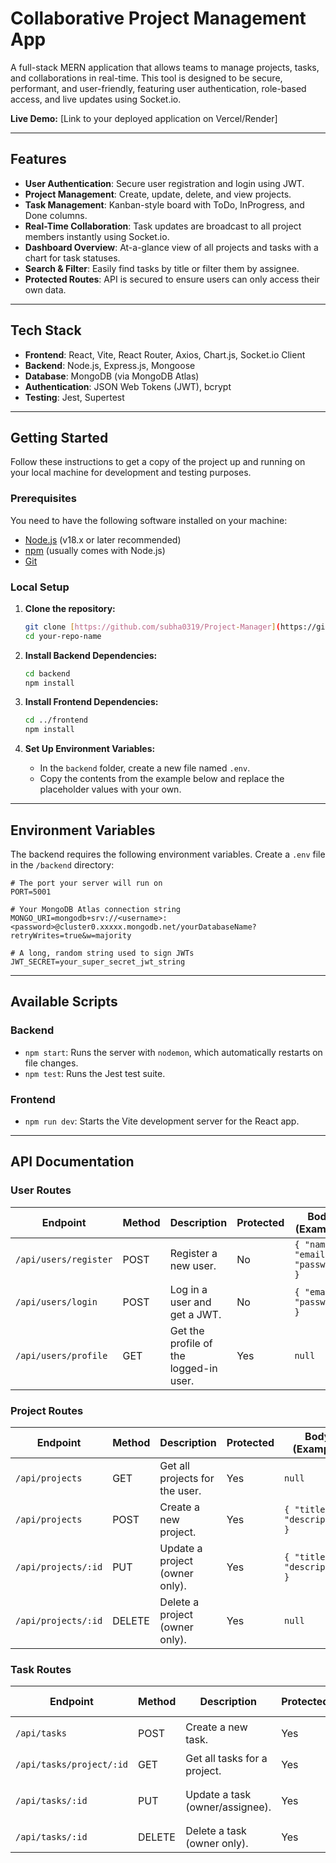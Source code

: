 # Collaborative Project Management App

A full-stack MERN application that allows teams to manage projects, tasks, and collaborations in real-time. This tool is designed to be secure, performant, and user-friendly, featuring user authentication, role-based access, and live updates using Socket.io.

**Live Demo:** [Link to your deployed application on Vercel/Render]

---

## Features

-   **User Authentication**: Secure user registration and login using JWT.
-   **Project Management**: Create, update, delete, and view projects.
-   **Task Management**: Kanban-style board with ToDo, InProgress, and Done columns.
-   **Real-Time Collaboration**: Task updates are broadcast to all project members instantly using Socket.io.
-   **Dashboard Overview**: At-a-glance view of all projects and tasks with a chart for task statuses.
-   **Search & Filter**: Easily find tasks by title or filter them by assignee.
-   **Protected Routes**: API is secured to ensure users can only access their own data.

---

## Tech Stack

-   **Frontend**: React, Vite, React Router, Axios, Chart.js, Socket.io Client
-   **Backend**: Node.js, Express.js, Mongoose
-   **Database**: MongoDB (via MongoDB Atlas)
-   **Authentication**: JSON Web Tokens (JWT), bcrypt
-   **Testing**: Jest, Supertest

---

## Getting Started

Follow these instructions to get a copy of the project up and running on your local machine for development and testing purposes.

### Prerequisites

You need to have the following software installed on your machine:
-   [Node.js](https://nodejs.org/) (v18.x or later recommended)
-   [npm](https://www.npmjs.com/) (usually comes with Node.js)
-   [Git](https://git-scm.com/)

### Local Setup

1.  **Clone the repository:**
    ```sh
    git clone [https://github.com/subha0319/Project-Manager](https://github.com/subha0319/Project-Manager)
    cd your-repo-name
    ```

2.  **Install Backend Dependencies:**
    ```sh
    cd backend
    npm install
    ```

3.  **Install Frontend Dependencies:**
    ```sh
    cd ../frontend
    npm install
    ```

4.  **Set Up Environment Variables:**
    -   In the `backend` folder, create a new file named `.env`.
    -   Copy the contents from the example below and replace the placeholder values with your own.

---

## Environment Variables

The backend requires the following environment variables. Create a `.env` file in the `/backend` directory:

```env
# The port your server will run on
PORT=5001

# Your MongoDB Atlas connection string
MONGO_URI=mongodb+srv://<username>:<password>@cluster0.xxxxx.mongodb.net/yourDatabaseName?retryWrites=true&w=majority

# A long, random string used to sign JWTs
JWT_SECRET=your_super_secret_jwt_string
```

---

## Available Scripts

### Backend

-   `npm start`: Runs the server with `nodemon`, which automatically restarts on file changes.
-   `npm test`: Runs the Jest test suite.

### Frontend

-   `npm run dev`: Starts the Vite development server for the React app.

---

## API Documentation

### User Routes

| Endpoint            | Method | Description                         | Protected | Body (Example)                                        |
| ------------------- | ------ | ----------------------------------- | --------- | ----------------------------------------------------- |
| `/api/users/register` | POST   | Register a new user.                | No        | `{ "name", "email", "password" }`                     |
| `/api/users/login`    | POST   | Log in a user and get a JWT.        | No        | `{ "email", "password" }`                             |
| `/api/users/profile`  | GET    | Get the profile of the logged-in user. | Yes       | `null`                                                |

### Project Routes

| Endpoint         | Method | Description                        | Protected | Body (Example)                  |
| ---------------- | ------ | ---------------------------------- | --------- | ------------------------------- |
| `/api/projects`    | GET    | Get all projects for the user.     | Yes       | `null`                          |
| `/api/projects`    | POST   | Create a new project.              | Yes       | `{ "title", "description" }`    |
| `/api/projects/:id`| PUT    | Update a project (owner only).     | Yes       | `{ "title", "description" }`    |
| `/api/projects/:id`| DELETE | Delete a project (owner only).     | Yes       | `null`                          |

### Task Routes

| Endpoint                  | Method | Description                       | Protected | Body (Example)                                |
| ------------------------- | ------ | --------------------------------- | --------- | --------------------------------------------- |
| `/api/tasks`              | POST   | Create a new task.                | Yes       | `{ "title", "projectId" }`                    |
| `/api/tasks/project/:id`  | GET    | Get all tasks for a project.      | Yes       | `null`                                        |
| `/api/tasks/:id`          | PUT    | Update a task (owner/assignee).   | Yes       | `{ "title", "status", "assignee" }` |
| `/api/tasks/:id`          | DELETE | Delete a task (owner only).       | Yes       | `null`                                        |
